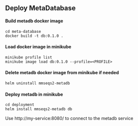 ## Deploy MetaDatabase 

#### Build metadb docker image
```
cd meta-database
docker build -t db:0.1.0 .
```

#### Load docker image in minikube
```
minikube profile list
minikube image load db:0.1.0 --profile=<PROFILE>
```

#### Delete metadb docker image from minikube if needed
```
helm uninstall mmseqs2-metadb
```

#### Deploy metadb in minikube

```
cd deployment
helm install mmseqs2-metadb db
```

Use http://my-service:8080/ to connect to the metadb service